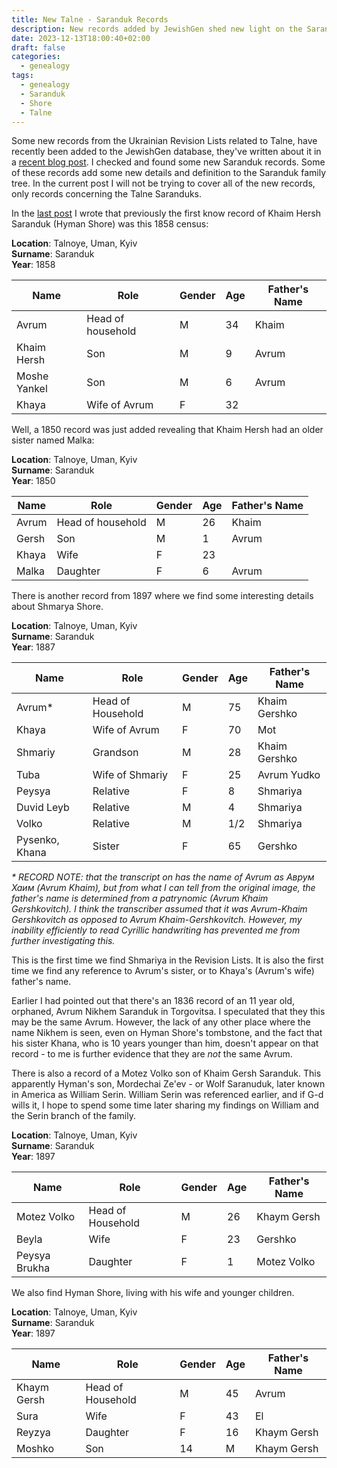 ```yaml
---
title: New Talne - Saranduk Records
description: New records added by JewishGen shed new light on the Saranduk's in Talne.
date: 2023-12-13T18:00:40+02:00
draft: false
categories:
  - genealogy
tags:
  - genealogy
  - Saranduk
  - Shore
  - Talne
---
```


Some new records from the Ukrainian Revision Lists related to Talne, have recently been added to the JewishGen database, they've written about it in a [recent blog post](https://www.jewishgen.org/blog/?p=ukraine-research-division). I checked and found some new Saranduk records. Some of these records add some new details and definition to the Saranduk family tree. In the current post I will not be trying to cover all of the new records, only records concerning the Talne Saranduks.

In the [last post](/post/hyman-and-sarah/) I wrote that previously the first know record of Khaim Hersh Saranduk (Hyman Shore) was this 1858 census:

**Location**: Talnoye, Uman, Kyiv \
**Surname**: Saranduk \
**Year**: 1858

| Name         | Role              | Gender | Age | Father's Name |
| ------------ | ----------------- | ------ | --- | ------------- |
| Avrum        | Head of household | M      | 34  | Khaim         |
| Khaim Hersh  | Son               | M      | 9   | Avrum         |
| Moshe Yankel | Son               | M      | 6   | Avrum         |
| Khaya        | Wife of Avrum     | F      | 32  |               |

Well, a 1850 record was just added revealing that Khaim Hersh had an older sister named Malka:

**Location**: Talnoye, Uman, Kyiv \
**Surname**: Saranduk \
**Year**: 1850

| Name  | Role              | Gender | Age | Father's Name |
| ----- | ----------------- | ------ | --- | ------------- |
| Avrum | Head of household | M      | 26  | Khaim         |
| Gersh | Son               | M      | 1   | Avrum         |
| Khaya | Wife              | F      | 23  |               |
| Malka | Daughter          | F      | 6   | Avrum         |

There is another record from 1897 where we find some interesting details about Shmarya Shore.

**Location**: Talnoye, Uman, Kyiv \
**Surname**: Saranduk \
**Year**: 1887

| Name           | Role              | Gender | Age | Father's Name |
| -------------- | ----------------- | ------ | --- | ------------- |
| Avrum\*        | Head of Household | M      | 75  | Khaim Gershko |
| Khaya          | Wife of Avrum     | F      | 70  | Mot           |
| Shmariy        | Grandson          | M      | 28  | Khaim Gershko |
| Tuba           | Wife of Shmariy   | F      | 25  | Avrum Yudko   |
| Peysya         | Relative          | F      | 8   | Shmariya      |
| Duvid Leyb     | Relative          | M      | 4   | Shmariya      |
| Volko          | Relative          | M      | 1/2 | Shmariya      |
| Pysenko, Khana | Sister            | F      | 65  | Gershko       |

_\* RECORD NOTE: that the transcript on has the name of Avrum as Аврум Хаим (Avrum Khaim), but from what I can tell from the original image, the father's name is determined from a patrynomic (Avrum Khaim Gershkovitch). I think the transcriber assumed that it was Avrum-Khaim Gershkovitch as opposed to Avrum Khaim-Gershkovitch. However, my inability efficiently to read Cyrillic handwriting has prevented me from further investigating this._

This is the first time we find Shmariya in the Revision Lists. It is also the first time we find any reference to Avrum's sister, or to Khaya's (Avrum's wife) father's name.

Earlier I had pointed out that there's an 1836 record of an 11 year old, orphaned, Avrum Nikhem Saranduk in Torgovitsa. I speculated that they this may be the same Avrum. However, the lack of any other place where the name Nikhem is seen, even on Hyman Shore's tombstone, and the fact that his sister Khana, who is 10 years younger than him, doesn't appear on that record - to me is further evidence that they are _not_ the same Avrum.

There is also a record of a Motez Volko son of Khaim Gersh Saranduk. This apparently Hyman's son, Mordechai Ze'ev - or Wolf Saranuduk, later known in America as William Serin. William Serin was referenced earlier, and if G-d wills it, I hope to spend some time later sharing my findings on William and the Serin branch of the family.

**Location**: Talnoye, Uman, Kyiv \
**Surname**: Saranduk \
**Year**: 1897

| Name          | Role              | Gender | Age | Father's Name |
| ------------- | ----------------- | ------ | --- | ------------- |
| Motez Volko   | Head of Household | M      | 26  | Khaym Gersh   |
| Beyla         | Wife              | F      | 23  | Gershko       |
| Peysya Brukha | Daughter          | F      | 1   | Motez Volko   |

We also find Hyman Shore, living with his wife and younger children.

**Location**: Talnoye, Uman, Kyiv \
**Surname**: Saranduk \
**Year**: 1897

| Name        | Role              | Gender | Age | Father's Name |
| ----------- | ----------------- | ------ | --- | ------------- |
| Khaym Gersh | Head of Household | M      | 45  | Avrum         |
| Sura        | Wife              | F      | 43  | El            |
| Reyzya      | Daughter          | F      | 16  | Khaym Gersh   |
| Moshko      | Son               | 14     | M   | Khaym Gersh   |

